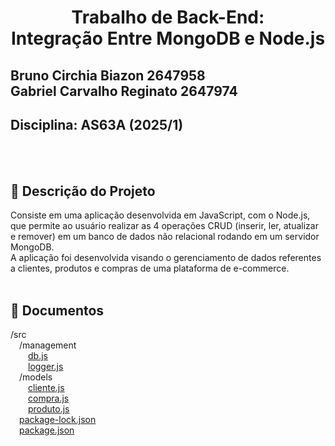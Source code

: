 # <p align=center>Trabalho de Back-End:<br> Integração Entre MongoDB e Node.js</p>

## Bruno Circhia Biazon 2647958<br>Gabriel Carvalho Reginato 2647974

## Disciplina: AS63A (2025/1)
<br><br>

## 🧾 Descrição do Projeto
Consiste em uma aplicação desenvolvida em JavaScript, com o Node.js, que permite ao usuário realizar as 4 operações CRUD (inserir, ler, atualizar e remover) em um banco de dados não relacional rodando em um servidor MongoDB.<br>
A aplicação foi desenvolvida visando o gerenciamento de dados referentes a clientes, produtos e compras de uma plataforma de e-commerce.
<br><br>

## 📄 Documentos
/src <br>
&emsp;/management <br>
&emsp;&emsp;[db.js](https://github.com/Gabriel2718/Trabalho_Back-End/blob/main/src/management/db.js) <br>
&emsp;&emsp;[logger.js](https://github.com/Gabriel2718/Trabalho_Back-End/blob/main/src/management/logger.js) <br>
&emsp;/models <br>
&emsp;&emsp;[cliente.js](https://github.com/Gabriel2718/Trabalho_Back-End/blob/main/src/models/cliente.js) <br>
&emsp;&emsp;[compra.js](https://github.com/Gabriel2718/Trabalho_Back-End/blob/main/src/models/compra.js) <br>
&emsp;&emsp;[produto.js](https://github.com/Gabriel2718/Trabalho_Back-End/blob/main/src/models/produto.js) <br>
&emsp;[package-lock.json](https://github.com/Gabriel2718/Trabalho_Back-End/blob/main/src/package-lock.json) <br>
&emsp;[package.json](https://github.com/Gabriel2718/Trabalho_Back-End/blob/main/src/package.json)
<br><br>
